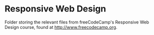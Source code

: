 # Responsive Web Design
Folder storing the relevant files from freeCodeCamp's Responsive Web Design course, found at http://www.freecodecamp.org.